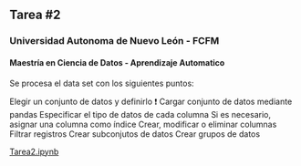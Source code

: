 ## Tarea #2
### Universidad Autonoma de Nuevo León - FCFM
#### Maestría en Ciencia de Datos - Aprendizaje Automatico

Se procesa el data set con los siguientes puntos:

Elegir un conjunto de datos y definirlo ❗
Cargar conjunto de datos mediante pandas
Especificar el tipo de datos de cada columna
Si es necesario, asignar una columna como índice
Crear, modificar o eliminar columnas
Filtrar registros
Crear subconjutos de datos
Crear grupos de datos

[Tarea2.ipynb](Tarea2.ipynb)

